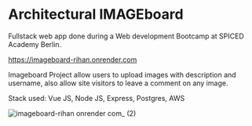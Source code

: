 # Architectural IMAGEboard 

Fullstack web app done during a Web development Bootcamp at SPICED Academy Berlin.

https://imageboard-rihan.onrender.com

Imageboard Project allow users to upload images with description and username, also allow site visitors to leave a comment on any image.

Stack used: Vue JS, Node JS, Express, Postgres, AWS


![imageboard-rihan onrender com_ (2)](https://user-images.githubusercontent.com/90706137/203870291-1b2847e8-d404-4e8a-bfe8-b44c2fb1076f.png)

